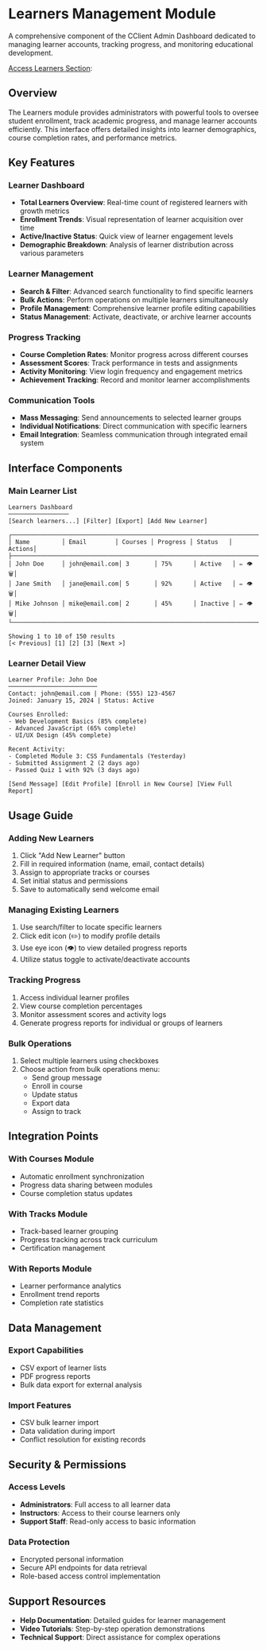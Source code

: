 # Learners Management Module

A comprehensive component of the CClient Admin Dashboard dedicated to managing learner accounts, tracking progress, and monitoring educational development.

[Access Learners Section](https://learnadmindashboard.onrender.com/dashboard/learners):

## Overview

The Learners module provides administrators with powerful tools to oversee student enrollment, track academic progress, and manage learner accounts efficiently. This interface offers detailed insights into learner demographics, course completion rates, and performance metrics.

## Key Features

### Learner Dashboard
- **Total Learners Overview**: Real-time count of registered learners with growth metrics
- **Enrollment Trends**: Visual representation of learner acquisition over time
- **Active/Inactive Status**: Quick view of learner engagement levels
- **Demographic Breakdown**: Analysis of learner distribution across various parameters

### Learner Management
- **Search & Filter**: Advanced search functionality to find specific learners
- **Bulk Actions**: Perform operations on multiple learners simultaneously
- **Profile Management**: Comprehensive learner profile editing capabilities
- **Status Management**: Activate, deactivate, or archive learner accounts

### Progress Tracking
- **Course Completion Rates**: Monitor progress across different courses
- **Assessment Scores**: Track performance in tests and assignments
- **Activity Monitoring**: View login frequency and engagement metrics
- **Achievement Tracking**: Record and monitor learner accomplishments

### Communication Tools
- **Mass Messaging**: Send announcements to selected learner groups
- **Individual Notifications**: Direct communication with specific learners
- **Email Integration**: Seamless communication through integrated email system

## Interface Components

### Main Learner List
```
Learners Dashboard
─────────────────
[Search learners...] [Filter] [Export] [Add New Learner]

┌─────────────────────────────────────────────────────────────────────┐
│ Name         │ Email        │ Courses │ Progress │ Status   │ Actions│
├─────────────────────────────────────────────────────────────────────┤
│ John Doe     │ john@email.com│ 3       │ 75%      │ Active   │ ✏️ 👁️ 🗑️│
│ Jane Smith   │ jane@email.com│ 5       │ 92%      │ Active   │ ✏️ 👁️ 🗑️│
│ Mike Johnson │ mike@email.com│ 2       │ 45%      │ Inactive │ ✏️ 👁️ 🗑️│
└─────────────────────────────────────────────────────────────────────┘

Showing 1 to 10 of 150 results
[< Previous] [1] [2] [3] [Next >]
```

### Learner Detail View
```
Learner Profile: John Doe
─────────────────────────
Contact: john@email.com | Phone: (555) 123-4567
Joined: January 15, 2024 | Status: Active

Courses Enrolled:
- Web Development Basics (85% complete)
- Advanced JavaScript (65% complete)
- UI/UX Design (45% complete)

Recent Activity:
- Completed Module 3: CSS Fundamentals (Yesterday)
- Submitted Assignment 2 (2 days ago)
- Passed Quiz 1 with 92% (3 days ago)

[Send Message] [Edit Profile] [Enroll in New Course] [View Full Report]
```

## Usage Guide

### Adding New Learners
1. Click "Add New Learner" button
2. Fill in required information (name, email, contact details)
3. Assign to appropriate tracks or courses
4. Set initial status and permissions
5. Save to automatically send welcome email

### Managing Existing Learners
1. Use search/filter to locate specific learners
2. Click edit icon (✏️) to modify profile details
3. Use eye icon (👁️) to view detailed progress reports
4. Utilize status toggle to activate/deactivate accounts

### Tracking Progress
1. Access individual learner profiles
2. View course completion percentages
3. Monitor assessment scores and activity logs
4. Generate progress reports for individual or groups of learners

### Bulk Operations
1. Select multiple learners using checkboxes
2. Choose action from bulk operations menu:
   - Send group message
   - Enroll in course
   - Update status
   - Export data
   - Assign to track

## Integration Points

### With Courses Module
- Automatic enrollment synchronization
- Progress data sharing between modules
- Course completion status updates

### With Tracks Module
- Track-based learner grouping
- Progress tracking across track curriculum
- Certification management

### With Reports Module
- Learner performance analytics
- Enrollment trend reports
- Completion rate statistics

## Data Management

### Export Capabilities
- CSV export of learner lists
- PDF progress reports
- Bulk data export for external analysis

### Import Features
- CSV bulk learner import
- Data validation during import
- Conflict resolution for existing records

## Security & Permissions

### Access Levels
- **Administrators**: Full access to all learner data
- **Instructors**: Access to their course learners only
- **Support Staff**: Read-only access to basic information

### Data Protection
- Encrypted personal information
- Secure API endpoints for data retrieval
- Role-based access control implementation

## Support Resources

- **Help Documentation**: Detailed guides for learner management
- **Video Tutorials**: Step-by-step operation demonstrations
- **Technical Support**: Direct assistance for complex operations

